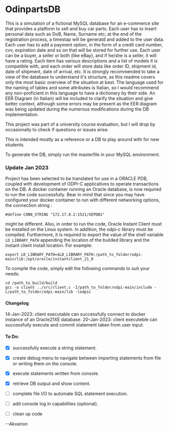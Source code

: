 # OdinpartsDB
This is a simulation of a fictional MySQL database for an e-commerce site that provides a platform to sell and buy car parts.
Each user has to insert personal data such as DoB, Name, Surname etc; at the end of the registration process, a timestap will be generatd and added to the user data.
Each user has to add a payment option, in the form of a credit card number, cvv, expiration date and so on that will be stored for further use.
Each user can be a buyer, a seller or both (like eBay), and if he/she is a seller, it will have a rating.
Each item has various descriptions and a list of models it is compatible with, and each order will store data like order ID, shipment id, date of shipment, date of arrival, etc.
It is strongly recommended to take a view of the database to understand it's structure, as this readme covers only the most basic overview of the situation at best.
The language used for the naming of tables and some attributes is Italian, so I would recommend any non-proficient in this language to have a dictionary by their side. An EER Diagram (in Italian) will be included to clarify the situation and give better context, although some errors may be present as the EER diagram was being updated during the numerous modifications during the DB implementation.

This project was part of a university course evaluation, but I will drop by occasionally to check if questions or issues arise.

This is intended mostly as a reference or a DB to play around with for new students.

To generate the DB, simply run the masterfile in your MySQL environment.

### Update Jan 2023
Project has been selected to be translated for use in a ORACLE PDB, coupled with development of ODPI-C applicatives to operate transactions on the DB.
A docker container running an Oracle database, is now required to run the code successfully. Bear in mind that since you may have configured your docker container to run with different networking options, the connection string :
```
#define CONN_STRING "172.17.0.2:1521/XEPDB1"
```
might be different.
Also, in order to run the code, Oracle Instant Client must be installed on the Linux system. In addition, the odpi-c library must be compiled.
Furthermore, it is required to export the value of the shell variable `LD_LIBRARY_PATH` appending the location of the builded library and the instant client install location.
For example:
```
export LD_LIBRARY_PATH=$LD_LIBRARY_PATH:/path_to_folder/odpi-main/lib:/opt/oracle/instantclient_21_8
```

To compile the code, simply edit the following commands to suit your needs:

```
cd /path_to_build/build
gcc -o client ../src/client.c -I/path_to_folder/odpi-main/include -L/path_to_folder/odpi-main/lib -lodpic
```

#### Changelog
14-Jan-2023: client executable can successfully connect to docker instance of an Oracle21XE database.
20-Jan-2023: client executeble can successfully execute and commit statement taken from user input.

#### To Do:
- [x] successfully execute a string statement.
- [x] create debug menu to navigate between importing statements from file or writing them on the console.
- [x] execute statements written from console.
- [x] retrieve DB output and show content.
- [ ] complete file I/O to automate SQL statement execution.
- [ ] add console log in capabilities (optional).
- [ ] clean up code


--Akvarion
